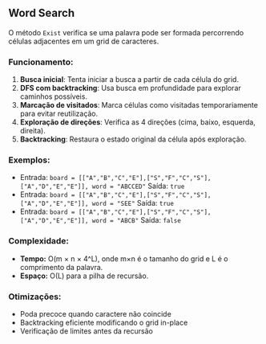 ## Word Search

O método `Exist` verifica se uma palavra pode ser formada percorrendo células adjacentes em um grid de caracteres.

### Funcionamento:

1. **Busca inicial**: Tenta iniciar a busca a partir de cada célula do grid.
2. **DFS com backtracking**: Usa busca em profundidade para explorar caminhos possíveis.
3. **Marcação de visitados**: Marca células como visitadas temporariamente para evitar reutilização.
4. **Exploração de direções**: Verifica as 4 direções (cima, baixo, esquerda, direita).
5. **Backtracking**: Restaura o estado original da célula após exploração.

### Exemplos:

- Entrada: `board = [["A","B","C","E"],["S","F","C","S"],["A","D","E","E"]], word = "ABCCED"`
  Saída: `true`
- Entrada: `board = [["A","B","C","E"],["S","F","C","S"],["A","D","E","E"]], word = "SEE"`
  Saída: `true`
- Entrada: `board = [["A","B","C","E"],["S","F","C","S"],["A","D","E","E"]], word = "ABCB"`
  Saída: `false`

### Complexidade:

- **Tempo:** O(m × n × 4^L), onde m×n é o tamanho do grid e L é o comprimento da palavra.
- **Espaço:** O(L) para a pilha de recursão.

### Otimizações:

- Poda precoce quando caractere não coincide
- Backtracking eficiente modificando o grid in-place
- Verificação de limites antes da recursão
